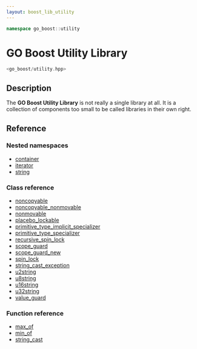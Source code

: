 ```yaml
---
layout: boost_lib_utility
---
```


```c++
namespace go_boost::utility
```

# GO Boost Utility Library

```c++
<go_boost/utility.hpp>
```

## Description

The **GO Boost Utility Library** is not really a single library at all. It is a collection
of components too small to be called libraries in their own right.

## Reference

### Nested namespaces

* [container](./container/container.html)
* [iterator](./iterator/iterator.html)
* [string](./string/string.html)

### Class reference

* [noncopyable](./class_noncopyable.html)
* [noncopyable_nonmovable](./class_noncopyable_nonmovable.html)
* [nonmovable](./class_nonmovable.html)
* [placebo_lockable](./class_placebo_lockable.html)
* [primitive_type_implicit_specializer](./class_template_primitive_type_implicit_specializer.html)
* [primitive_type_specializer](./class_template_primitive_type_specializer.html)
* [recursive_spin_lock](./class_recursive_spin_lock.html)
* [scope_guard](./class_scope_guard.html)
* [scope_guard_new](./class_template_scope_guard_new.html)
* [spin_lock](./class_spin_lock.html)
* [string_cast_exception](./class_string_cast_exception.html)
* [u2string](./class_u2string.html)
* [u8string](./class_u8string.html)
* [u16string](./class_u16string.html)
* [u32string](./class_u32string.html)
* [value_guard](./class_template_value_guard.html)

### Function reference

* [max_of](./function_template_min_max.html)
* [min_of](./function_template_min_max.html)
* [string_cast](./function_template_string_cast.html)
